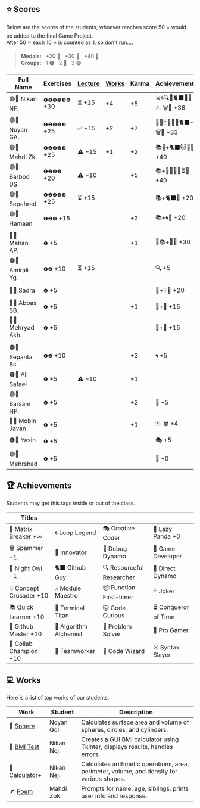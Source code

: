 ## ⭐ Scores

Below are the scores of the students, whoever reaches score 50 ⭐ would be added to the final Game Project.  
After 50 ⭐ each 10 ⭐ is counted as 1. so don't run....

> **Medals:** &nbsp; +20 🥉 &nbsp; +30 🥈 &nbsp; +40 🥇  
> **Groups:** &nbsp; 1 🟠 &nbsp; 2 🔵 &nbsp; 3 🟣

| Full Name         | Exercises    | [Lecture](/RESEARCH.md) | [Works](/works/) | Karma | Achievements              | Total                      |
| ----------------- | ------------ | ----------------------- | ---------------- | ----- | ------------------------- | -------------------------- |
| 🟣👾 Nikan NF.    | `❶❷❸❸❸❻` +30 | ⏳ +15                  | +4               | +5    | ⚔️🌀🔍🎯🐈‍⬛🔮🏀🎶-🗑️🦉 +38 | $${\color{lightgreen}54}$$ |
| 🟣👾 Noyan GA.    | `❶❷❸❸❸` +25  | ✅ +15                  | +2               | +7    | 🚀🔮🃏👥🏀🌀🐈‍⬛-🗑️🦉 +33   | $${\color{lightgreen}53}$$ |
| 🟣👾 Mehdi Zk.    | `❶❷❸❸❸` +25  | ⚠️ +15                  | +1               | +2    | 📚🐙+🐈‍⬛🐱🔮🏀 +40         | $${\color{lightgreen}53}$$ |
| 🟣👾 Barbod DS.   | `❶❷❸❸` +20   | ⚠️ +10                  |                  | +5    | 📚+🏀💡🌀👥⏳🐛 +40       | $${\color{lightgreen}52}$$ |
| 🟣👾 Sepehrad     | `❶❷❸❸❸` +25  | ⏳ +15                  |                  |       | 📚+🐈‍⬛🏀 +20               | $${\color{lightgreen}51}$$ |
| 🟣🥇 Hamaan       | `❶❷❸` +15    |                         |                  | +2    | 📚+🌀🏀 +20               | $${\color{lightgreen}40}$$ |
|                   |              |                         |                  |       |                           |                            |
| 🔵🥈 Mahan AP.    | `❶` +5       |                         |                  | +1    | 🤝📚+🧩🏀 +30             | $${\color{lightgreen}36}$$ |
| 🟠🥈 Amirali Yg.  | `❶❷` +10     | ⏳ +15                  |                  |       | 🔍 +5                     | $${\color{lightgreen}30}$$ |
| 🔵🥉 Sadra        | `❶` +5       |                         |                  |       | 🤝+💡🏀 +20               | $${\color{lightgreen}25}$$ |
| 🔵🥔 Abbas SB.    | `❶` +5       |                         |                  | +1    | 🤝+🧩 +15                 | $${\color{lightgreen}21}$$ |
| 🔵🥔 Mehryad Akh. | `❶` +5       |                         |                  |       | 🤝+🏀 +15                 | $${\color{lightgreen}20}$$ |
|                   |              |                         |                  |       |                           |                            |
| 🟠🥔 Sepanta Bs.  | `❶❷` +10     |                         |                  | +3    | 🌀 +5                     | $${\color{lightgreen}18}$$ |
| 🟠🥔 Ali Safaei   | `❶` +5       | ⚠️ +10                  |                  | +1    |                           | $${\color{lightgreen}16}$$ |
| 🟣🥔 Barsam HP.   | `❶` +5       |                         |                  | +2    | 🏀 +5                     | $${\color{lightgreen}12}$$ |
| 🔵🥝 Mobin Javan  | `❶` +5       |                         |                  | +1    | 🃏-🗑️ +4                  | $${\color{lightgreen}10}$$ |
| 🟠🥔 Yasin        | `❶` +5       |                         |                  |       | 🎭 +5                     | $${\color{lightgreen}10}$$ |
| 🟣🥔 Mehrshad     | `❶` +5       |                         |                  |       | 🐼 +0                     | $${\color{lightgreen}5}$$  |

## 🏆 Achievements

Students may get this tags inside or out of the class.

| Titles                  |                        |                           |                      |
| ----------------------- | ---------------------- | ------------------------- | -------------------- |
| 💊 Matrix Breaker +∞    | 🌀 Loop Legend         | 🎭 Creative Coder         | 🐼 Lazy Panda +0     |
| 🗑️ Spammer -1           | 🚀 Innovator           | 🐛 Debug Dynamo           | 👾 Game Developer    |
| 🦉 Night Owl -1         | 🐈‍⬛ Github Guy          | 🔍 Resourceful Researcher | 🎯 Direct Dynamo     |
| 💡 Concept Crusader +10 | 🎶 Module Maestro      | 📦 Function First-timer   | 🃏 Joker             |
| 📚 Quick Learner +10    | 🔱 Terminal Titan      | 🐱 Code Curious           | ⏳ Conqueror of Time |
| 🐙 Github Master +10    | 🧪 Algorithm Alchemist | 🧩 Problem Solver         | 🏀 Pro Gamer         |
| 🤝 Collab Champion +10  | 👥 Teamworker          | 🔮 Code Wizard            | ⚔️ Syntax Slayer     |

## 💻 Works

Here is a list of top works of our students.

| Work                                        | Student    | Description                                                                                |
| ------------------------------------------- | ---------- | ------------------------------------------------------------------------------------------ |
| 🔮 [Sphere](/works/noyan_sphere.py)         | Noyan Gol. | Calculates surface area and volume of spheres, circles, and cylinders.                     |
| 💪 [BMI Test](/works/nikan_bmi_gui.py)      | Nikan Nej. | Creates a GUI BMI calculator using Tkinter, displays results, handles errors.              |
| 🧮 [Calculator+](/works/nikan_calc_plus.py) | Nikan Nej. | Calculates arithmetic operations, area, perimeter, volume, and density for various shapes. |
| 🪶 [Poem](/works/mahdi_family.py)           | Mahdi Zok. | Prompts for name, age, siblings; prints user info and response.                            |
